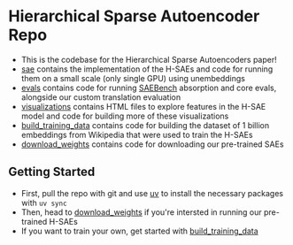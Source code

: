 # Hierarchical Sparse Autoencoder Repo
* This is the codebase for the Hierarchical Sparse Autoencoders paper!
* [sae](/sae) contains the implementation of the H-SAEs and code for running them on a small scale (only single GPU) using unembeddings
* [evals](/evals) contains code for running [SAEBench](https://github.com/adamkarvonen/SAEBench) absorption and core evals, alongside our custom translation evaluation
* [visualizations](/visualizations) contains HTML files to explore features in the H-SAE model and code for building more of these visualizations
* [build_training_data](/build_training_data) contains code for building the dataset of 1 billion embeddings from Wikipedia that were used to train the H-SAEs
* [download_weights](/download_weights) contains code for downloading our pre-trained SAEs
## Getting Started
* First, pull the repo with git and use [uv](https://docs.astral.sh/uv/) to install the necessary packages with `uv sync`
* Then, head to [download_weights](/download_weights) if you're intersted in running our pre-trained H-SAEs
* If you want to train your own, get started with [build_training_data](/build_training_data)
